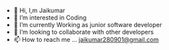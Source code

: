 - 👋 Hi, I,m Jaikumar
- 👀 I’m interested in Coding
- 🌱 I’m currently Working as junior software developer
- 💞️ I’m looking to collaborate with other developers
- 📫 How to reach me ... jaikumar280901@gmail.com

<!---
JAIKUMAR-28/JAIKUMAR-28 is a ✨ special ✨ repository because its `README.md` (this file) appears on your GitHub profile.
You can click the Preview link to take a look at your changes.
--->
